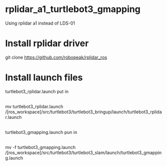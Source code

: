 # rplidar_a1_turtlebot3_gmapping
Using rplidar a1 instead of  LDS-01

# Install rplidar driver
git clone https://github.com/robopeak/rplidar_ros<br>

# Install launch files
turtlebot3_rplidar.launch put in<br><br>

mv turtlebot3_rplidar.launch /[ros_workspace]/src/turtlebot3/turtlebot3_bringup/launch/turtlebot3_rplidar.launch<br><br>

turtlebot3_gmapping.launch pun in <br><br>

mv -f turtlebot3_gmapping.launch /[ros_workspace]/src/turtlebot3/turtlebot3_slam/launch/turtlebot3_gmapping.launch






